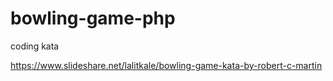 # bowling-game-php
coding kata

https://www.slideshare.net/lalitkale/bowling-game-kata-by-robert-c-martin
